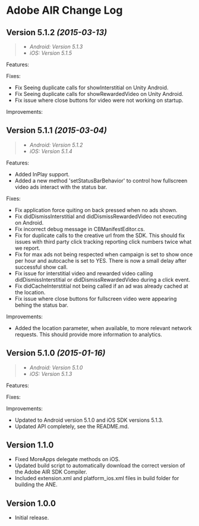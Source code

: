 Adobe AIR Change Log
====================

Version 5.1.2 *(2015-03-13)*
----------------------------
>- *Android: Version 5.1.3*
>- *iOS: Version 5.1.5*

Features:

Fixes:

- Fix Seeing duplicate calls for showInterstitial on Unity Android. 
- Fix Seeing duplicate calls for showRewardedVideo on Unity Android. 
- Fix issue where close buttons for video were not working on startup. 

Improvements:

Version 5.1.1 *(2015-03-04)*
----------------------------
>- *Android: Version 5.1.2*
>- *iOS: Version 5.1.4*

Features:

- Added InPlay support. 
- Added a new method 'setStatusBarBehavior' to control how fullscreen video ads interact with the status bar. 

Fixes:

- Fix application force quiting on back pressed when no ads shown. 
- Fix didDismissInterstitial and didDismissRewardedVideo not executing on Android. 
- Fix incorrect debug message in CBManifestEditor.cs. 
- Fix for duplicate calls to the creative url from the SDK. This should fix issues with third party click tracking reporting click numbers twice what we report. 
- Fix for max ads not being respected when campaign is set to show once per hour and autocache is set to YES. There is now a small delay after successful show call. 
- Fix issue for interstitial video and rewarded video calling didDismissInterstitial or didDismissRewardedVideo during a click event. 
- Fix didCacheInterstitial not being called if an ad was already cached at the location. 
- Fix issue where close buttons for fullscreen video were appearing behing the status bar. 

Improvements:

- Added the location parameter, when available, to more relevant network requests. This should provide more information to analytics. 

Version 5.1.0 *(2015-01-16)*
----------------------------
>- *Android: Version 5.1.0*
>- *iOS: Version 5.1.3*

Features:

Fixes:

Improvements:

 - Updated to Android version 5.1.0 and iOS SDK versions 5.1.3.
 - Updated API completely, see the README.md.

Version 1.1.0
----------------------------

 - Fixed MoreApps delegate methods on iOS.
 - Updated build script to automatically download the correct version of the Adobe AIR SDK Compiler.
 - Included extension.xml and platform_ios.xml files in build folder for building the ANE.

Version 1.0.0
----------------------------

 - Initial release.

 
